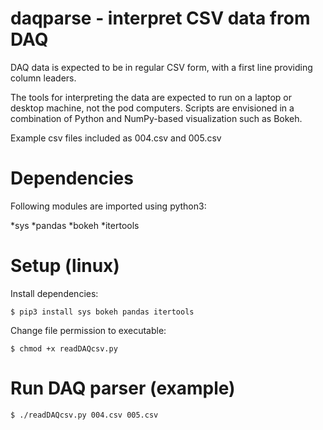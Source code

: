 # daqparse - interpret CSV data from DAQ

DAQ data is expected to be in regular CSV form, with a first line providing
column leaders.

The tools for interpreting the data are expected to run on a laptop or
desktop machine, not the pod computers.  Scripts are envisioned in a
combination of Python and NumPy-based visualization such as Bokeh.

Example csv files included as 004.csv and 005.csv

# Dependencies

Following modules are imported using python3:

*sys
*pandas
*bokeh
*itertools

# Setup (linux)

Install dependencies:

    $ pip3 install sys bokeh pandas itertools

Change file permission to executable:

    $ chmod +x readDAQcsv.py

# Run DAQ parser (example)

    $ ./readDAQcsv.py 004.csv 005.csv

